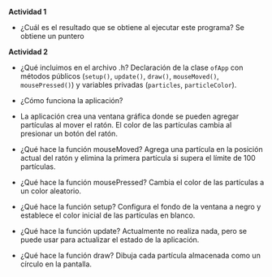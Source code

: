 **Actividad 1**
- ¿Cuál es el resultado que se obtiene al ejecutar este programa?
Se obtiene un puntero

**Actividad 2**
- ¿Qué incluimos en el archivo .h?
Declaración de la clase `ofApp` con métodos públicos (`setup()`, `update()`, `draw()`, `mouseMoved()`, `mousePressed()`) y variables privadas (`particles`, `particleColor`).

- ¿Cómo funciona la aplicación?
- La aplicación crea una ventana gráfica donde se pueden agregar partículas al mover el ratón. El color de las partículas cambia al presionar un botón del ratón.

- ¿Qué hace la función mouseMoved?
Agrega una partícula en la posición actual del ratón y elimina la primera partícula si supera el límite de 100 partículas.

- ¿Qué hace la función mousePressed?
Cambia el color de las partículas a un color aleatorio.

- ¿Qué hace la función setup?
Configura el fondo de la ventana a negro y establece el color inicial de las partículas en blanco.

- ¿Qué hace la función update?
Actualmente no realiza nada, pero se puede usar para actualizar el estado de la aplicación.

- ¿Qué hace la función draw?
Dibuja cada partícula almacenada como un círculo en la pantalla.
